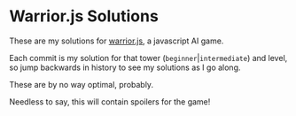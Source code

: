 # Warrior.js Solutions

These are my solutions for [warrior.js](https://github.com/olistic/warriorjs), a javascript AI game. 

Each commit is my solution for that tower (`beginner`|`intermediate`) and level, so jump backwards in history to see my solutions as I go along. 

These are by no way optimal, probably.

Needless to say, this will contain spoilers for the game!
